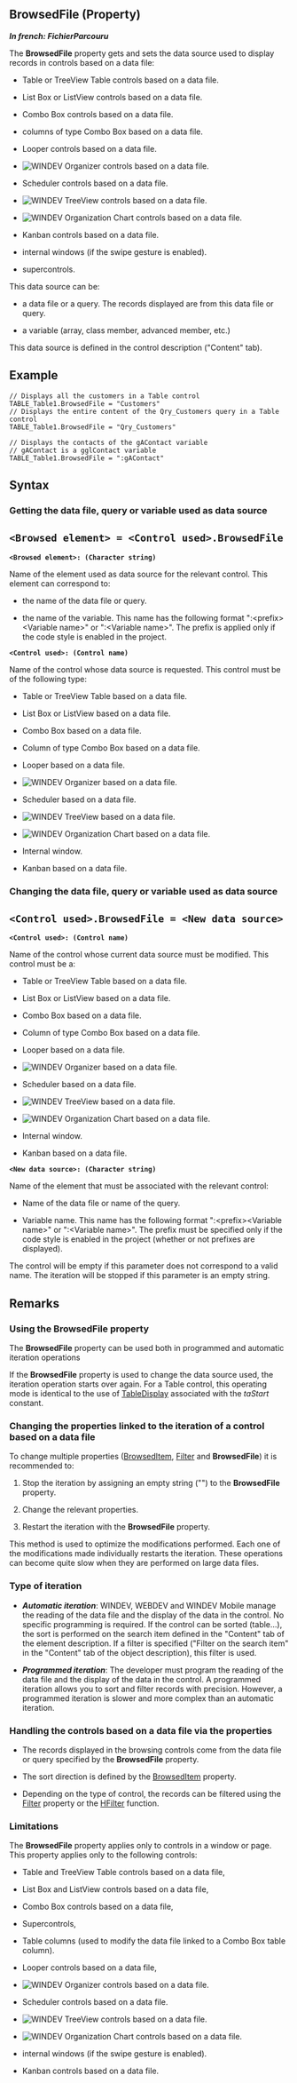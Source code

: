 


## BrowsedFile (Property)

***In french: FichierParcouru***
	



<a name="XUse"></a>
<a name="Use"></a>
<a name="description"></a>
The **BrowsedFile** property gets and sets the data source used to display records in controls based on a data file: 

- Table or TreeView Table controls based on a data file.

- List Box or ListView controls based on a data file.

- Combo Box controls based on a data file.

- columns of type Combo Box based on a data file.

- Looper controls based on a data file.

- ![WINDEV](https://doc.pcsoft.fr/ext/images/us/WD.png) Organizer controls based on a data file.

- Scheduler controls based on a data file.

- ![WINDEV](https://doc.pcsoft.fr/ext/images/us/WD.png) TreeView controls based on a data file.

- ![WINDEV](https://doc.pcsoft.fr/ext/images/us/WD.png) Organization Chart controls based on a data file.

- Kanban controls based on a data file.

- internal windows (if the swipe gesture is enabled). 

- supercontrols. 




This data source can be:

- a data file or a query. The records displayed are from this data file or query.

- a variable (array, class member, advanced member, etc.)




This data source is defined in the control description ("Content" tab).






<a name="Example1"></a>
<a name="sample_code"></a>

## Example


```wl
// Displays all the customers in a Table control
TABLE_Table1.BrowsedFile = "Customers"
// Displays the entire content of the Qry_Customers query in a Table control
TABLE_Table1.BrowsedFile = "Qry_Customers"

// Displays the contacts of the gAContact variable
// gAContact is a gglContact variable
TABLE_Table1.BrowsedFile = ":gAContact"
```

<a name="XSYNTAX"></a>
<a name="SYNTAX1"></a>

## Syntax

### Getting the data file, query or variable used as data source

`<Browsed element> = <Control used>.BrowsedFile`
---

**`<Browsed element>: (Character string)`**

Name of the element used as data source for the relevant control. This element can correspond to:

- the name of the data file or query.

- the name of the variable. This name has the following format ":&lt;prefix&gt;&lt;Variable name&gt;" or ":&lt;Variable name&gt;". The prefix is applied only if the code style is enabled in the project.




**`<Control used>: (Control name)`**

Name of the control whose data source is requested. This control must be of the following type: 

- Table or TreeView Table based on a data file.

- List Box or ListView based on a data file.

- Combo Box based on a data file.

- Column of type Combo Box based on a data file.

- Looper based on a data file.

- ![WINDEV](https://doc.pcsoft.fr/ext/images/us/WD.png) Organizer based on a data file.

- Scheduler based on a data file.

- ![WINDEV](https://doc.pcsoft.fr/ext/images/us/WD.png) TreeView based on a data file.

- ![WINDEV](https://doc.pcsoft.fr/ext/images/us/WD.png) Organization Chart based on a data file.

- Internal window.

- Kanban based on a data file.





<a name="SYNTAX2"></a>

### Changing the data file, query or variable used as data source

`<Control used>.BrowsedFile = <New data source>`
---

**`<Control used>: (Control name)`**

Name of the control whose current data source must be modified. This control must be a: 

- Table or TreeView Table based on a data file.

- List Box or ListView based on a data file.

- Combo Box based on a data file.

- Column of type Combo Box based on a data file.

- Looper based on a data file.

- ![WINDEV](https://doc.pcsoft.fr/ext/images/us/WD.png) Organizer based on a data file.

- Scheduler based on a data file.

- ![WINDEV](https://doc.pcsoft.fr/ext/images/us/WD.png) TreeView based on a data file.

- ![WINDEV](https://doc.pcsoft.fr/ext/images/us/WD.png) Organization Chart based on a data file.

- Internal window.

- Kanban based on a data file.




**`<New data source>: (Character string)`**

Name of the element that must be associated with the relevant control:

- Name of the data file or name of the query.

- Variable name. This name has the following format ":&lt;prefix&gt;&lt;Variable name&gt;" or ":&lt;Variable name&gt;". The prefix must be specified only if the code style is enabled in the project (whether or not prefixes are displayed).


The control will be empty if this parameter does not correspond to a valid name. The iteration will be stopped if this parameter is an empty string.  



<a name="NOTE0"></a>
<a name="NOTE0_1"></a>

## Remarks


### Using the **BrowsedFile** property
<a name="using_the_docparampagetitleshort_property_ELTPARAGRAPHE000177"></a>

The **BrowsedFile** property can be used both in programmed and automatic iteration operations

If the **BrowsedFile** property is used to change the data source used, the iteration operation starts over again. For a Table control, this operating mode is identical to the use of [TableDisplay](../WDLang1/3074003.md) associated with the *taStart* constant.
<a name="NOTE0_2"></a>




### Changing the properties linked to the iteration of a control based on a data file
<a name="changing_the_properties_linked_the_iteration_control_based_data_file_ELTPARAGRAPHE000196"></a>

To change multiple properties ([BrowsedItem](../Proprietes/2510111.md), [Filter](../Proprietes/2510042.md) and **BrowsedFile**) it is recommended to:

1. Stop the iteration by assigning an empty string ("") to the **BrowsedFile** property.

2. Change the relevant properties.

3. Restart the iteration with the **BrowsedFile** property.


This method is used to optimize the modifications performed. Each one of the modifications made individually restarts the iteration. These operations can become quite slow when they are performed on large data files.
<a name="NOTE0_3"></a>


### Type of iteration
<a name="type_iteration_ELTPARAGRAPHE000221"></a>

- ***Automatic iteration***: WINDEV, WEBDEV and WINDEV Mobile manage the reading of the data file and the display of the data in the control. No specific programming is required.
	If the control can be sorted (table...), the sort is performed on the search item defined in the "Content" tab of the element description. 
	If a filter is specified ("Filter on the search item" in the "Content" tab of the object description), this filter is used.

- ***Programmed iteration***: The developer must program the reading of the data file and the display of the data in the control.
	A programmed iteration allows you to sort and filter records with precision. However, a programmed iteration is slower and more complex than an automatic iteration.



<a name="NOTE0_4"></a>


### Handling the controls based on a data file via the properties
<a name="handling_the_controls_based_data_file_via_the_properties_ELTPARAGRAPHE000235"></a>

- The records displayed in the browsing controls come from the data file or query specified by the **BrowsedFile** property.

- The sort direction is defined by the [BrowsedItem](../Proprietes/2510111.md) property.

- Depending on the type of control, the records can be filtered using the [Filter](../Proprietes/2510042.md) property or the [HFilter](../WDLang4/3044100.md) function.



<a name="NOTE0_5"></a>


### Limitations
<a name="limitations_ELTPARAGRAPHE000255"></a>

The **BrowsedFile** property applies only to controls in a window or page. This property applies only to the following controls:

- Table and TreeView Table controls based on a data file,

- List Box and ListView controls based on a data file,

- Combo Box controls based on a data file,

- Supercontrols, 

- Table columns (used to modify the data file linked to a Combo Box table column).

- Looper controls based on a data file,

- ![WINDEV](https://doc.pcsoft.fr/ext/images/us/WD.png) Organizer controls based on a data file.

- Scheduler controls based on a data file.

- ![WINDEV](https://doc.pcsoft.fr/ext/images/us/WD.png) TreeView controls based on a data file.

- ![WINDEV](https://doc.pcsoft.fr/ext/images/us/WD.png) Organization Chart controls based on a data file.

- internal windows (if the swipe gesture is enabled). 

- Kanban controls based on a data file.





